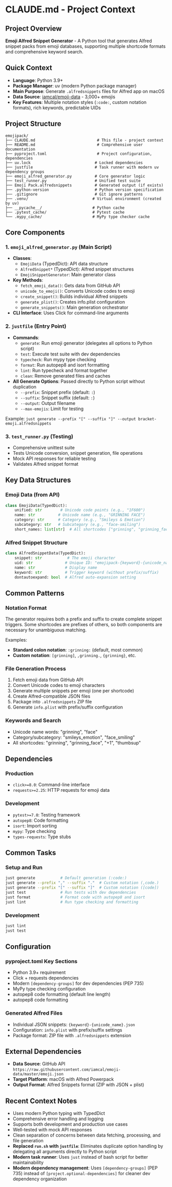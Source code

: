 # CLAUDE.md - Project Context

## Project Overview

**Emoji Alfred Snippet Generator** - A Python tool that generates Alfred snippet packs from emoji databases, supporting multiple shortcode formats and comprehensive keyword search.

## Quick Context

- **Language**: Python 3.9+
- **Package Manager**: uv (modern Python package manager)
- **Main Purpose**: Generate `.alfredsnippets` files for Alfred app on macOS
- **Data Source**: [iamcal/emoji-data](https://github.com/iamcal/emoji-data) - 3,000+ emojis
- **Key Features**: Multiple notation styles (`:code:`, custom notation formats), rich keywords, predictable UIDs

## Project Structure

```
emojipack/
├── CLAUDE.md                           # This file - project context
├── README.md                           # Comprehensive user documentation
├── pyproject.toml                      # Project configuration, dependencies
├── uv.lock                            # Locked dependencies
├── justfile                           # Task runner with modern uv dependency groups
├── emoji_alfred_generator.py          # Core generator logic
├── test_runner.py                     # Unified test suite
├── Emoji Pack.alfredsnippets          # Generated output (if exists)
├── .python-version                    # Python version specification
├── .gitignore                         # Git ignore patterns
├── .venv/                            # Virtual environment (created by uv)
├── __pycache__/                      # Python cache
├── .pytest_cache/                    # Pytest cache
└── .mypy_cache/                      # MyPy type checker cache
```

## Core Components

### 1. `emoji_alfred_generator.py` (Main Script)

- **Classes**:
  - `EmojiData` (TypedDict): API data structure
  - `AlfredSnippet*` (TypedDict): Alfred snippet structures
  - `EmojiSnippetGenerator`: Main generator class
- **Key Methods**:
  - `fetch_emoji_data()`: Gets data from GitHub API
  - `unicode_to_emoji()`: Converts Unicode codes to emoji
  - `create_snippet()`: Builds individual Alfred snippets
  - `generate_plist()`: Creates info.plist configuration
  - `generate_snippets()`: Main generation orchestrator
- **CLI Interface**: Uses Click for command-line arguments

### 2. `justfile` (Entry Point)
- **Commands**:
  - `generate`: Run emoji generator (delegates all options to Python script)
  - `test`: Execute test suite with dev dependencies
  - `typecheck`: Run mypy type checking
  - `format`: Run autopep8 and isort formatting
  - `lint`: Run typecheck and format together
  - `clean`: Remove generated files and caches
- **All Generate Options**: Passed directly to Python script without duplication
  - `--prefix`: Snippet prefix (default: `:`)
  - `--suffix`: Snippet suffix (default: `:`)
  - `--output`: Output filename
  - `--max-emojis`: Limit for testing

Example: `just generate --prefix "[" --suffix "]" --output bracket-emoji.alfredsnippets`

### 3. `test_runner.py` (Testing)

- Comprehensive unittest suite
- Tests Unicode conversion, snippet generation, file operations
- Mock API responses for reliable testing
- Validates Alfred snippet format

## Key Data Structures

### Emoji Data (from API)

```python
class EmojiData(TypedDict):
    unified: str        # Unicode code points (e.g., "1F600")
    name: str          # Unicode name (e.g., "GRINNING FACE")
    category: str      # Category (e.g., "Smileys & Emotion")
    subcategory: str   # Subcategory (e.g., "face-smiling")
    short_names: list[str]  # All shortcodes ["grinning", "grinning_face"]
```

### Alfred Snippet Structure

```python
class AlfredSnippetData(TypedDict):
    snippet: str           # The emoji character
    uid: str              # Unique ID: "emojipack-{keyword}-{unicode_name}"
    name: str             # Display name
    keyword: str          # Trigger keyword (without prefix/suffix)
    dontautoexpand: bool  # Alfred auto-expansion setting
```

## Common Patterns

### Notation Format

The generator requires both a prefix and suffix to create complete snippet triggers. Some shortcodes are prefixes of others, so both components are necessary for unambiguous matching.

Examples:

- **Standard colon notation**: `:grinning:` (default, most common)
- **Custom notation**: `[grinning]`, `,grinning.`, `{grinning}`, etc.

### File Generation Process

1. Fetch emoji data from GitHub API
2. Convert Unicode codes to emoji characters
3. Generate multiple snippets per emoji (one per shortcode)
4. Create Alfred-compatible JSON files
5. Package into `.alfredsnippets` ZIP file
6. Generate `info.plist` with prefix/suffix configuration

### Keywords and Search

- Unicode name words: "grinning", "face"
- Category/subcategory: "smileys_emotion", "face_smiling"
- All shortcodes: "grinning", "grinning_face", "+1", "thumbsup"

## Dependencies

### Production

- `click>=8.0`: Command-line interface
- `requests>=2.25`: HTTP requests for emoji data

### Development

- `pytest>=7.0`: Testing framework
- `autopep8`: Code formatting
- `isort`: Import sorting
- `mypy`: Type checking
- `types-requests`: Type stubs

## Common Tasks

### Setup and Run
```bash
just generate           # Default generation (:code:)
just generate --prefix "," --suffix "."  # Custom notation (,code.)
just generate --prefix "[" --suffix "]"  # Custom notation ([code])
just test               # Run tests with dev dependencies
just format             # Format code with autopep8 and isort
just lint               # Run type checking and formatting
```

### Development

```bash
just lint
just test
```

## Configuration

### pyproject.toml Key Sections
- Python 3.9+ requirement
- Click + requests dependencies
- Modern `[dependency-groups]` for dev dependencies (PEP 735)
- MyPy type checking configuration
- autopep8 code formatting (default line length)
- autopep8 code formatting

### Generated Alfred Files

- Individual JSON snippets: `{keyword}-{unicode_name}.json`
- Configuration: `info.plist` with prefix/suffix settings
- Package format: ZIP file with `.alfredsnippets` extension

## External Dependencies

- **Data Source**: GitHub API `https://raw.githubusercontent.com/iamcal/emoji-data/master/emoji.json`
- **Target Platform**: macOS with Alfred Powerpack
- **Output Format**: Alfred Snippets format (ZIP with JSON + plist)

## Recent Context Notes

- Uses modern Python typing with TypedDict
- Comprehensive error handling and logging
- Supports both development and production use cases
- Well-tested with mock API responses
- Clean separation of concerns between data fetching, processing, and file generation
- **Replaced `run.sh` with `justfile`**: Eliminates duplicate option handling by delegating all arguments directly to Python script
- **Modern task runner**: Uses `just` instead of bash script for better maintainability
- **Modern dependency management**: Uses `[dependency-groups]` (PEP 735) instead of `[project.optional-dependencies]` for cleaner dev dependency organization
